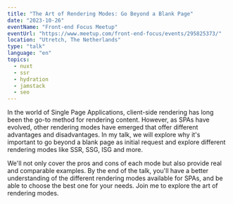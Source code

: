 ```yaml
---
title: "The Art of Rendering Modes: Go Beyond a Blank Page"
date: "2023-10-26"
eventName: "Front-end Focus Meetup"
eventUrl: "https://www.meetup.com/front-end-focus/events/295825373/"
location: "Utretch, The Netherlands"
type: "talk"
language: "en"
topics:
  - nuxt
  - ssr
  - hydration
  - jamstack
  - seo
---
```


In the world of Single Page Applications, client-side rendering has long been the go-to method for rendering content. However, as SPAs have evolved, other rendering modes have emerged that offer different advantages and disadvantages. In my talk, we will explore why it's important to go beyond a blank page as initial request and explore different rendering modes like SSR, SSG, ISG and more.

We'll not only cover the pros and cons of each mode but also provide real and comparable examples. By the end of the talk, you'll have a better understanding of the different rendering modes available for SPAs, and be able to choose the best one for your needs. Join me to explore the art of rendering modes.
